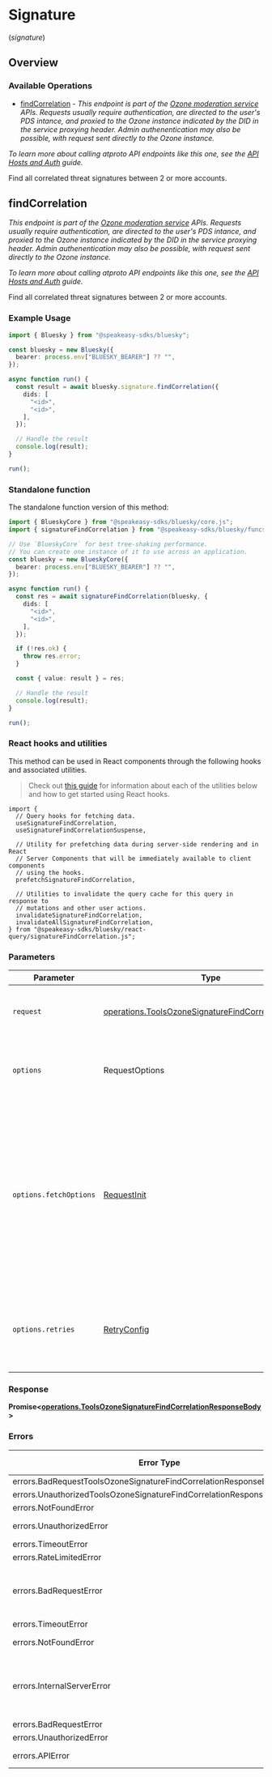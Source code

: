 # Signature
(*signature*)

## Overview

### Available Operations

* [findCorrelation](#findcorrelation) - *This endpoint is part of the [Ozone moderation service](https://ozone.tools/) APIs. Requests usually require authentication, are directed to the user's PDS intance, and proxied to the Ozone instance indicated by the DID in the service proxying header. Admin authenentication may also be possible, with request sent directly to the Ozone instance.*

*To learn more about calling atproto API endpoints like this one, see the [API Hosts and Auth](/docs/advanced-guides/api-directory) guide.*

Find all correlated threat signatures between 2 or more accounts.

## findCorrelation

*This endpoint is part of the [Ozone moderation service](https://ozone.tools/) APIs. Requests usually require authentication, are directed to the user's PDS intance, and proxied to the Ozone instance indicated by the DID in the service proxying header. Admin authenentication may also be possible, with request sent directly to the Ozone instance.*

*To learn more about calling atproto API endpoints like this one, see the [API Hosts and Auth](/docs/advanced-guides/api-directory) guide.*

Find all correlated threat signatures between 2 or more accounts.

### Example Usage

```typescript
import { Bluesky } from "@speakeasy-sdks/bluesky";

const bluesky = new Bluesky({
  bearer: process.env["BLUESKY_BEARER"] ?? "",
});

async function run() {
  const result = await bluesky.signature.findCorrelation({
    dids: [
      "<id>",
      "<id>",
    ],
  });

  // Handle the result
  console.log(result);
}

run();
```

### Standalone function

The standalone function version of this method:

```typescript
import { BlueskyCore } from "@speakeasy-sdks/bluesky/core.js";
import { signatureFindCorrelation } from "@speakeasy-sdks/bluesky/funcs/signatureFindCorrelation.js";

// Use `BlueskyCore` for best tree-shaking performance.
// You can create one instance of it to use across an application.
const bluesky = new BlueskyCore({
  bearer: process.env["BLUESKY_BEARER"] ?? "",
});

async function run() {
  const res = await signatureFindCorrelation(bluesky, {
    dids: [
      "<id>",
      "<id>",
    ],
  });

  if (!res.ok) {
    throw res.error;
  }

  const { value: result } = res;

  // Handle the result
  console.log(result);
}

run();
```

### React hooks and utilities

This method can be used in React components through the following hooks and
associated utilities.

> Check out [this guide][hook-guide] for information about each of the utilities
> below and how to get started using React hooks.

[hook-guide]: ../../../REACT_QUERY.md

```tsx
import {
  // Query hooks for fetching data.
  useSignatureFindCorrelation,
  useSignatureFindCorrelationSuspense,

  // Utility for prefetching data during server-side rendering and in React
  // Server Components that will be immediately available to client components
  // using the hooks.
  prefetchSignatureFindCorrelation,
  
  // Utilities to invalidate the query cache for this query in response to
  // mutations and other user actions.
  invalidateSignatureFindCorrelation,
  invalidateAllSignatureFindCorrelation,
} from "@speakeasy-sdks/bluesky/react-query/signatureFindCorrelation.js";
```

### Parameters

| Parameter                                                                                                                                                                      | Type                                                                                                                                                                           | Required                                                                                                                                                                       | Description                                                                                                                                                                    |
| ------------------------------------------------------------------------------------------------------------------------------------------------------------------------------ | ------------------------------------------------------------------------------------------------------------------------------------------------------------------------------ | ------------------------------------------------------------------------------------------------------------------------------------------------------------------------------ | ------------------------------------------------------------------------------------------------------------------------------------------------------------------------------ |
| `request`                                                                                                                                                                      | [operations.ToolsOzoneSignatureFindCorrelationRequest](../../models/operations/toolsozonesignaturefindcorrelationrequest.md)                                                   | :heavy_check_mark:                                                                                                                                                             | The request object to use for the request.                                                                                                                                     |
| `options`                                                                                                                                                                      | RequestOptions                                                                                                                                                                 | :heavy_minus_sign:                                                                                                                                                             | Used to set various options for making HTTP requests.                                                                                                                          |
| `options.fetchOptions`                                                                                                                                                         | [RequestInit](https://developer.mozilla.org/en-US/docs/Web/API/Request/Request#options)                                                                                        | :heavy_minus_sign:                                                                                                                                                             | Options that are passed to the underlying HTTP request. This can be used to inject extra headers for examples. All `Request` options, except `method` and `body`, are allowed. |
| `options.retries`                                                                                                                                                              | [RetryConfig](../../lib/utils/retryconfig.md)                                                                                                                                  | :heavy_minus_sign:                                                                                                                                                             | Enables retrying HTTP requests under certain failure conditions.                                                                                                               |

### Response

**Promise\<[operations.ToolsOzoneSignatureFindCorrelationResponseBody](../../models/operations/toolsozonesignaturefindcorrelationresponsebody.md)\>**

### Errors

| Error Type                                                             | Status Code                                                            | Content Type                                                           |
| ---------------------------------------------------------------------- | ---------------------------------------------------------------------- | ---------------------------------------------------------------------- |
| errors.BadRequestToolsOzoneSignatureFindCorrelationResponseBodyError   | 400                                                                    | application/json                                                       |
| errors.UnauthorizedToolsOzoneSignatureFindCorrelationResponseBodyError | 401                                                                    | application/json                                                       |
| errors.NotFoundError                                                   | 404                                                                    | application/json                                                       |
| errors.UnauthorizedError                                               | 403, 407                                                               | application/json                                                       |
| errors.TimeoutError                                                    | 408                                                                    | application/json                                                       |
| errors.RateLimitedError                                                | 429                                                                    | application/json                                                       |
| errors.BadRequestError                                                 | 413, 414, 415, 422, 431                                                | application/json                                                       |
| errors.TimeoutError                                                    | 504                                                                    | application/json                                                       |
| errors.NotFoundError                                                   | 501, 505                                                               | application/json                                                       |
| errors.InternalServerError                                             | 500, 502, 503, 506, 507, 508                                           | application/json                                                       |
| errors.BadRequestError                                                 | 510                                                                    | application/json                                                       |
| errors.UnauthorizedError                                               | 511                                                                    | application/json                                                       |
| errors.APIError                                                        | 4XX, 5XX                                                               | \*/\*                                                                  |
